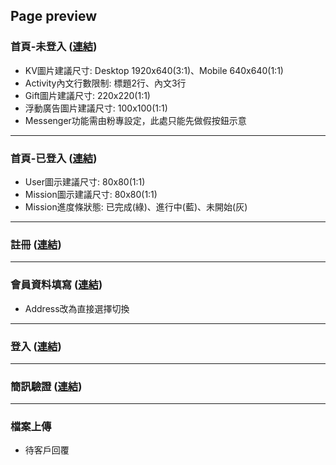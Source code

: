 ## Page preview
### 首頁-未登入 (<a href="https://steking1207.github.io/dw19/index.html" target="_blank">連結</a>)
* KV圖片建議尺寸: Desktop 1920x640(3:1)、Mobile 640x640(1:1)
* Activity內文行數限制: 標題2行、內文3行
* Gift圖片建議尺寸: 220x220(1:1)
* 浮動廣告圖片建議尺寸: 100x100(1:1)
* Messenger功能需由粉專設定，此處只能先做假按鈕示意
---
### 首頁-已登入 (<a href="https://steking1207.github.io/dw19/index-logged.html" target="_blank">連結</a>)
* User圖示建議尺寸: 80x80(1:1)
* Mission圖示建議尺寸: 80x80(1:1)
* Mission進度條狀態: 已完成(綠)、進行中(藍)、未開始(灰)
---
### 註冊 (<a href="https://steking1207.github.io/dw19/regist.html" target="_blank">連結</a>)
---
### 會員資料填寫 (<a href="https://steking1207.github.io/dw19/regist-form.html" target="_blank">連結</a>)
* Address改為直接選擇切換
---
### 登入 (<a href="https://steking1207.github.io/dw19/login.html" target="_blank">連結</a>)
---
### 簡訊驗證 (<a href="https://steking1207.github.io/dw19/otp.html" target="_blank">連結</a>)
---
### 檔案上傳
* 待客戶回覆